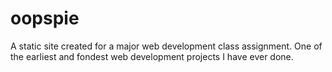 # oopspie
A static site created for a major web development class assignment.  One of the earliest and fondest web development projects I have ever done.
